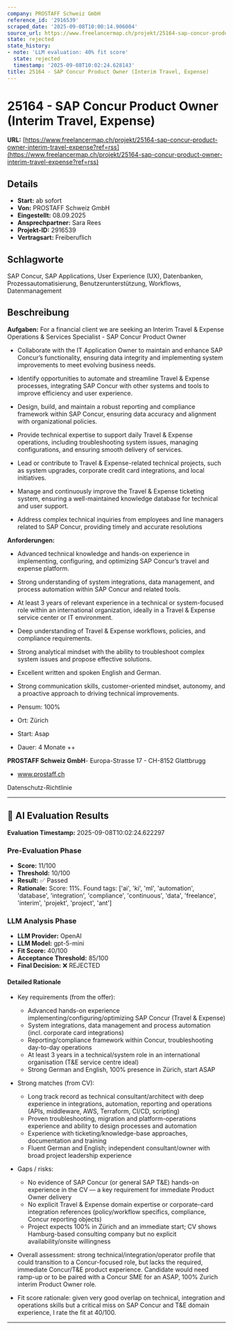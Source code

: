 ```yaml
---
company: PROSTAFF Schweiz GmbH
reference_id: '2916539'
scraped_date: '2025-09-08T10:00:14.906004'
source_url: https://www.freelancermap.ch/projekt/25164-sap-concur-product-owner-interim-travel-expense?ref=rss
state: rejected
state_history:
- note: 'LLM evaluation: 40% fit score'
  state: rejected
  timestamp: '2025-09-08T10:02:24.628143'
title: 25164 - SAP Concur Product Owner (Interim Travel, Expense)
---
```



# 25164 - SAP Concur Product Owner (Interim Travel, Expense)
**URL:** [https://www.freelancermap.ch/projekt/25164-sap-concur-product-owner-interim-travel-expense?ref=rss](https://www.freelancermap.ch/projekt/25164-sap-concur-product-owner-interim-travel-expense?ref=rss)
## Details
- **Start:** ab sofort
- **Von:** PROSTAFF Schweiz GmbH
- **Eingestellt:** 08.09.2025
- **Ansprechpartner:** Sara Rees
- **Projekt-ID:** 2916539
- **Vertragsart:** Freiberuflich

## Schlagworte
SAP Concur, SAP Applications, User Experience (UX), Datenbanken, Prozessautomatisierung, Benutzerunterstützung, Workflows, Datenmanagement

## Beschreibung
**Aufgaben:**
For a financial client we are seeking an Interim Travel & Expense Operations & Services Specialist - SAP Concur Product Owner

- Collaborate with the IT Application Owner to maintain and enhance SAP Concur’s functionality, ensuring data integrity and implementing system improvements to meet evolving business needs.

- Identify opportunities to automate and streamline Travel & Expense processes, integrating SAP Concur with other systems and tools to improve efficiency and user experience.

- Design, build, and maintain a robust reporting and compliance framework within SAP Concur, ensuring data accuracy and alignment with organizational policies.

- Provide technical expertise to support daily Travel & Expense operations, including troubleshooting system issues, managing configurations, and ensuring smooth delivery of services.

- Lead or contribute to Travel & Expense-related technical projects, such as system upgrades, corporate credit card integrations, and local initiatives.

- Manage and continuously improve the Travel & Expense ticketing system, ensuring a well-maintained knowledge database for technical and user support.

- Address complex technical inquiries from employees and line managers related to SAP Concur, providing timely and accurate resolutions

**Anforderungen:**
- Advanced technical knowledge and hands-on experience in implementing, configuring, and optimizing SAP Concur’s travel and expense platform.

- Strong understanding of system integrations, data management, and process automation within SAP Concur and related tools.

- At least 3 years of relevant experience in a technical or system-focused role within an international organization, ideally in a Travel & Expense service center or IT environment.

- Deep understanding of Travel & Expense workflows, policies, and compliance requirements.

- Strong analytical mindset with the ability to troubleshoot complex system issues and propose effective solutions.

- Excellent written and spoken English and German.

- Strong communication skills, customer-oriented mindset, autonomy, and a proactive approach to driving technical improvements.

- Pensum: 100%
- Ort: Zürich
- Start: Asap
- Dauer: 4 Monate ++

**PROSTAFF Schweiz GmbH**- Europa-Strasse 17 - CH-8152 Glattbrugg
- www.prostaff.ch

Datenschutz-Richtlinie

---

## 🤖 AI Evaluation Results

**Evaluation Timestamp:** 2025-09-08T10:02:24.622297

### Pre-Evaluation Phase
- **Score:** 11/100
- **Threshold:** 10/100
- **Result:** ✅ Passed
- **Rationale:** Score: 11%. Found tags: ['ai', 'ki', 'ml', 'automation', 'database', 'integration', 'compliance', 'continuous', 'data', 'freelance', 'interim', 'projekt', 'project', 'ant']

### LLM Analysis Phase
- **LLM Provider:** OpenAI
- **LLM Model:** gpt-5-mini
- **Fit Score:** 40/100
- **Acceptance Threshold:** 85/100
- **Final Decision:** ❌ REJECTED

#### Detailed Rationale
- Key requirements (from the offer):
  - Advanced hands-on experience implementing/configuring/optimizing SAP Concur (Travel & Expense)
  - System integrations, data management and process automation (incl. corporate card integrations)
  - Reporting/compliance framework within Concur, troubleshooting day-to-day operations
  - At least 3 years in a technical/system role in an international organisation (T&E service centre ideal)
  - Strong German and English, 100% presence in Zürich, start ASAP

- Strong matches (from CV):
  - Long track record as technical consultant/architect with deep experience in integrations, automation, reporting and operations (APIs, middleware, AWS, Terraform, CI/CD, scripting)
  - Proven troubleshooting, migration and platform-operations experience and ability to design processes and automation
  - Experience with ticketing/knowledge-base approaches, documentation and training
  - Fluent German and English; independent consultant/owner with broad project leadership experience

- Gaps / risks:
  - No evidence of SAP Concur (or general SAP T&E) hands-on experience in the CV — a key requirement for immediate Product Owner delivery
  - No explicit Travel & Expense domain expertise or corporate-card integration references (policy/workflow specifics, compliance, Concur reporting objects)
  - Project expects 100% in Zürich and an immediate start; CV shows Hamburg-based consulting company but no explicit availability/onsite willingness

- Overall assessment: strong technical/integration/operator profile that could transition to a Concur-focused role, but lacks the required, immediate Concur/T&E product experience. Candidate would need ramp-up or to be paired with a Concur SME for an ASAP, 100% Zurich interim Product Owner role.

- Fit score rationale: given very good overlap on technical, integration and operations skills but a critical miss on SAP Concur and T&E domain experience, I rate the fit at 40/100.

---
